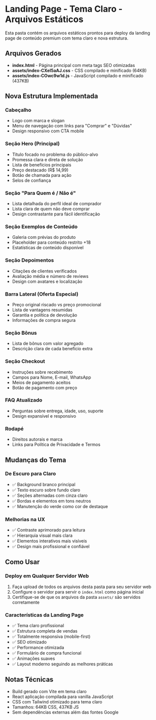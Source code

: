 # Landing Page - Tema Claro - Arquivos Estáticos

Esta pasta contém os arquivos estáticos prontos para deploy da landing page de conteúdo premium com tema claro e nova estrutura.

## Arquivos Gerados

- **index.html** - Página principal com meta tags SEO otimizadas
- **assets/index-CXel5aAJ.css** - CSS compilado e minificado (64KB)
- **assets/index-COwc9w1d.js** - JavaScript compilado e minificado (437KB)

## Nova Estrutura Implementada

### Cabeçalho
- Logo com marca e slogan
- Menu de navegação com links para "Comprar" e "Dúvidas"
- Design responsivo com CTA mobile

### Seção Hero (Principal)
- Título focado no problema do público-alvo
- Promessa clara e direta de solução
- Lista de benefícios principais
- Preço destacado (R$ 14,99)
- Botão de chamada para ação
- Selos de confiança

### Seção "Para Quem é / Não é"
- Lista detalhada do perfil ideal de comprador
- Lista clara de quem não deve comprar
- Design contrastante para fácil identificação

### Seção Exemplos de Conteúdo
- Galeria com prévias do produto
- Placeholder para conteúdo restrito +18
- Estatísticas de conteúdo disponível

### Seção Depoimentos
- Citações de clientes verificados
- Avaliação média e número de reviews
- Design com avatares e localização

### Barra Lateral (Oferta Especial)
- Preço original riscado vs preço promocional
- Lista de vantagens resumidas
- Garantia e política de devolução
- Informações de compra segura

### Seção Bônus
- Lista de bônus com valor agregado
- Descrição clara de cada benefício extra

### Seção Checkout
- Instruções sobre recebimento
- Campos para Nome, E-mail, WhatsApp
- Meios de pagamento aceitos
- Botão de pagamento com preço

### FAQ Atualizado
- Perguntas sobre entrega, idade, uso, suporte
- Design expansível e responsivo

### Rodapé
- Direitos autorais e marca
- Links para Política de Privacidade e Termos

## Mudanças do Tema

### De Escuro para Claro
- ✅ Background branco principal
- ✅ Texto escuro sobre fundo claro
- ✅ Seções alternadas com cinza claro
- ✅ Bordas e elementos em tons neutros
- ✅ Manutenção do verde como cor de destaque

### Melhorias na UX
- ✅ Contraste aprimorado para leitura
- ✅ Hierarquia visual mais clara
- ✅ Elementos interativos mais visíveis
- ✅ Design mais profissional e confiável

## Como Usar

### Deploy em Qualquer Servidor Web
1. Faça upload de todos os arquivos desta pasta para seu servidor web
2. Configure o servidor para servir o `index.html` como página inicial
3. Certifique-se de que os arquivos da pasta `assets/` são servidos corretamente

### Características da Landing Page
- ✅ Tema claro profissional
- ✅ Estrutura completa de vendas
- ✅ Totalmente responsiva (mobile-first)
- ✅ SEO otimizado
- ✅ Performance otimizada
- ✅ Formulário de compra funcional
- ✅ Animações suaves
- ✅ Layout moderno seguindo as melhores práticas

## Notas Técnicas
- Build gerado com Vite em tema claro
- React aplicação compilada para vanilla JavaScript
- CSS com Tailwind otimizado para tema claro
- Tamanhos: 64KB CSS, 437KB JS
- Sem dependências externas além das fontes Google